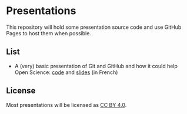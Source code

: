
# Presentations

This repository will hold some presentation source code and use GitHub Pages to host them when possible.

## List

-   A (very) basic presentation of Git and GitHub and how it could help Open Science: [code](openscience_cesp) and [slides](https://danchaltiel.github.io/presentations/openscience_cesp) (in French)

## License

Most presentations will be licensed as [CC BY 4.0](https://creativecommons.org/licenses/by/4.0/).
